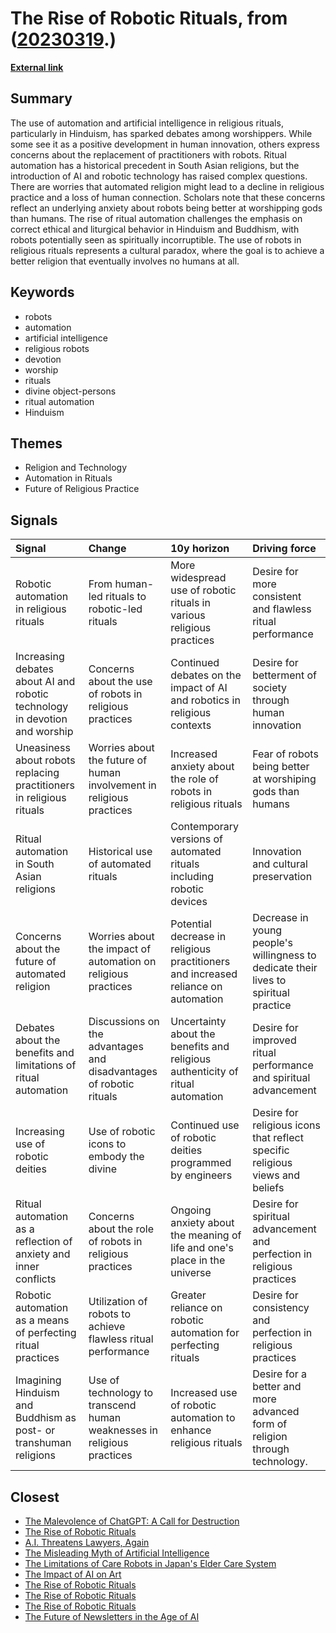 # __The Rise of Robotic Rituals__, from ([20230319](https://kghosh.substack.com/p/20230319).)

__[External link](https://theconversation.com/robots-are-performing-hindu-rituals-some-devotees-fear-theyll-replace-worshippers-197504?utm_source=substack&utm_medium=email)__



## Summary

The use of automation and artificial intelligence in religious rituals, particularly in Hinduism, has sparked debates among worshippers. While some see it as a positive development in human innovation, others express concerns about the replacement of practitioners with robots. Ritual automation has a historical precedent in South Asian religions, but the introduction of AI and robotic technology has raised complex questions. There are worries that automated religion might lead to a decline in religious practice and a loss of human connection. Scholars note that these concerns reflect an underlying anxiety about robots being better at worshipping gods than humans. The rise of ritual automation challenges the emphasis on correct ethical and liturgical behavior in Hinduism and Buddhism, with robots potentially seen as spiritually incorruptible. The use of robots in religious rituals represents a cultural paradox, where the goal is to achieve a better religion that eventually involves no humans at all.

## Keywords

* robots
* automation
* artificial intelligence
* religious robots
* devotion
* worship
* rituals
* divine object-persons
* ritual automation
* Hinduism

## Themes

* Religion and Technology
* Automation in Rituals
* Future of Religious Practice

## Signals

| Signal                                                                     | Change                                                                 | 10y horizon                                                                        | Driving force                                                                        |
|:---------------------------------------------------------------------------|:-----------------------------------------------------------------------|:-----------------------------------------------------------------------------------|:-------------------------------------------------------------------------------------|
| Robotic automation in religious rituals                                    | From human-led rituals to robotic-led rituals                          | More widespread use of robotic rituals in various religious practices              | Desire for more consistent and flawless ritual performance                           |
| Increasing debates about AI and robotic technology in devotion and worship | Concerns about the use of robots in religious practices                | Continued debates on the impact of AI and robotics in religious contexts           | Desire for betterment of society through human innovation                            |
| Uneasiness about robots replacing practitioners in religious rituals       | Worries about the future of human involvement in religious practices   | Increased anxiety about the role of robots in religious rituals                    | Fear of robots being better at worshiping gods than humans                           |
| Ritual automation in South Asian religions                                 | Historical use of automated rituals                                    | Contemporary versions of automated rituals including robotic devices               | Innovation and cultural preservation                                                 |
| Concerns about the future of automated religion                            | Worries about the impact of automation on religious practices          | Potential decrease in religious practitioners and increased reliance on automation | Decrease in young people's willingness to dedicate their lives to spiritual practice |
| Debates about the benefits and limitations of ritual automation            | Discussions on the advantages and disadvantages of robotic rituals     | Uncertainty about the benefits and religious authenticity of ritual automation     | Desire for improved ritual performance and spiritual advancement                     |
| Increasing use of robotic deities                                          | Use of robotic icons to embody the divine                              | Continued use of robotic deities programmed by engineers                           | Desire for religious icons that reflect specific religious views and beliefs         |
| Ritual automation as a reflection of anxiety and inner conflicts           | Concerns about the role of robots in religious practices               | Ongoing anxiety about the meaning of life and one's place in the universe          | Desire for spiritual advancement and perfection in religious practices               |
| Robotic automation as a means of perfecting ritual practices               | Utilization of robots to achieve flawless ritual performance           | Greater reliance on robotic automation for perfecting rituals                      | Desire for consistency and perfection in religious practices                         |
| Imagining Hinduism and Buddhism as post- or transhuman religions           | Use of technology to transcend human weaknesses in religious practices | Increased use of robotic automation to enhance religious rituals                   | Desire for a better and more advanced form of religion through technology.           |

## Closest

* [The Malevolence of ChatGPT: A Call for Destruction](9b21fce377880166b73916aee2be1fc0)
* [The Rise of Robotic Rituals](829fd6babd3e70a7b19c444588fad9d0)
* [A.I. Threatens Lawyers, Again](2d3b20a8b6a2fbbb191cffd8ebba1792)
* [The Misleading Myth of Artificial Intelligence](15c812523685076326204f061bf025cd)
* [The Limitations of Care Robots in Japan's Elder Care System](ac120c377b70b80fe25a6cce1d0b7fe6)
* [The Impact of AI on Art](cc1340400b9dfbf32bfc3d546cf0b7b3)
* [The Rise of Robotic Rituals](829fd6babd3e70a7b19c444588fad9d0)
* [The Rise of Robotic Rituals](829fd6babd3e70a7b19c444588fad9d0)
* [The Rise of Robotic Rituals](829fd6babd3e70a7b19c444588fad9d0)
* [The Future of Newsletters in the Age of AI](36708cd749aea907043cfc74cbaa3847)